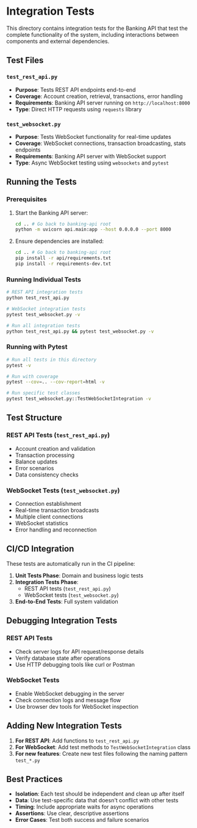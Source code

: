 # Integration Tests

This directory contains integration tests for the Banking API that test the complete functionality of the system, including interactions between components and external dependencies.

## Test Files

### `test_rest_api.py`
- **Purpose**: Tests REST API endpoints end-to-end
- **Coverage**: Account creation, retrieval, transactions, error handling
- **Requirements**: Banking API server running on `http://localhost:8000`
- **Type**: Direct HTTP requests using `requests` library

### `test_websocket.py`
- **Purpose**: Tests WebSocket functionality for real-time updates
- **Coverage**: WebSocket connections, transaction broadcasting, stats endpoints
- **Requirements**: Banking API server with WebSocket support
- **Type**: Async WebSocket testing using `websockets` and `pytest`

## Running the Tests

### Prerequisites
1. Start the Banking API server:
   ```bash
   cd .. # Go back to banking-api root
   python -m uvicorn api.main:app --host 0.0.0.0 --port 8000
   ```

2. Ensure dependencies are installed:
   ```bash
   cd .. # Go back to banking-api root
   pip install -r api/requirements.txt
   pip install -r requirements-dev.txt
   ```

### Running Individual Tests

```bash
# REST API integration tests
python test_rest_api.py

# WebSocket integration tests  
pytest test_websocket.py -v

# Run all integration tests
python test_rest_api.py && pytest test_websocket.py -v
```

### Running with Pytest

```bash
# Run all tests in this directory
pytest -v

# Run with coverage
pytest --cov=.. --cov-report=html -v

# Run specific test classes
pytest test_websocket.py::TestWebSocketIntegration -v
```

## Test Structure

### REST API Tests (`test_rest_api.py`)
- Account creation and validation
- Transaction processing
- Balance updates
- Error scenarios
- Data consistency checks

### WebSocket Tests (`test_websocket.py`)
- Connection establishment
- Real-time transaction broadcasts
- Multiple client connections
- WebSocket statistics
- Error handling and reconnection

## CI/CD Integration

These tests are automatically run in the CI pipeline:

1. **Unit Tests Phase**: Domain and business logic tests
2. **Integration Tests Phase**: 
   - REST API tests (`test_rest_api.py`)
   - WebSocket tests (`test_websocket.py`)
3. **End-to-End Tests**: Full system validation

## Debugging Integration Tests

### REST API Tests
- Check server logs for API request/response details
- Verify database state after operations
- Use HTTP debugging tools like curl or Postman

### WebSocket Tests  
- Enable WebSocket debugging in the server
- Check connection logs and message flow
- Use browser dev tools for WebSocket inspection

## Adding New Integration Tests

1. **For REST API**: Add functions to `test_rest_api.py`
2. **For WebSocket**: Add test methods to `TestWebSocketIntegration` class
3. **For new features**: Create new test files following the naming pattern `test_*.py`

## Best Practices

- **Isolation**: Each test should be independent and clean up after itself
- **Data**: Use test-specific data that doesn't conflict with other tests
- **Timing**: Include appropriate waits for async operations
- **Assertions**: Use clear, descriptive assertions
- **Error Cases**: Test both success and failure scenarios
